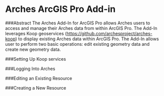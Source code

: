 # Arches ArcGIS Pro Add-in

###Abstract
  The Arches Add-In for ArcGIS Pro allows Arches users to access and manage their Arches data from within ArcGIS Pro. The Add-In leverages Koop geoservices (https://github.com/archesproject/arches-koop) to display existing Arches data within ArcGIS Pro. The Add-In allows user to perform two basic operations: edit existing geometry data and create new geometry data.
  
  
###Setting Up Koop services


###Logging Into Arches


###Editing an Existing Resource


###Creating a New Resource


